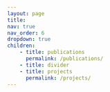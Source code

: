 ```yaml
---
layout: page
title:
nav: true
nav_order: 6
dropdown: true
children:
    - title: publications
      permalink: /publications/
    - title: divider
    - title: projects
      permalink: /projects/
---
```

